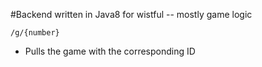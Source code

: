 #Backend written in Java8 for wistful -- mostly game logic

`/g/{number}`
- Pulls the game with the corresponding ID